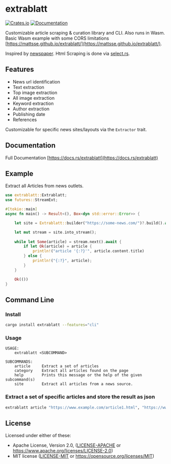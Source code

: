 extrablatt
=====================
[![Crates.io](https://img.shields.io/crates/v/extrablatt.svg)](https://crates.io/crates/extrablatt)
[![Documentation](https://docs.rs/extrablatt/badge.svg)](https://docs.rs/extrablatt)

Customizable article scraping & curation library and CLI.
Also runs in Wasm. Basic Wasm example with some CORS limitations [https://mattsse.github.io/extrablatt/](https://mattsse.github.io/extrablatt/).


Inspired by [newspaper](https://github.com/codelucas/newspaper).
Html Scraping is done via [select.rs]("https://github.com/utkarshkukreti/select.rs").

## Features

* News url identification
* Text extraction
* Top image extraction
* All image extraction
* Keyword extraction
* Author extraction
* Publishing date
* References

Customizable for specific news sites/layouts via the `Extractor` trait.

## Documentation

Full Documentation [https://docs.rs/extrablatt](https://docs.rs/extrablatt)

## Example

Extract all Articles from news outlets.

````rust
use extrablatt::Extrablatt;
use futures::StreamExt;

#[tokio::main]
async fn main() -> Result<(), Box<dyn std::error::Error>> {

    let site = Extrablatt::builder("https://some-news.com/")?.build().await?;

    let mut stream = site.into_stream();
    
    while let Some(article) = stream.next().await {
        if let Ok(article) = article {
            println!("article '{:?}'", article.content.title)
        } else {
            println!("{:?}", article);
        }
    }

    Ok(())
}
````

## Command Line

### Install

```bash
cargo install extrablatt --features="cli"
```

### Usage 

```text
USAGE:
    extrablatt <SUBCOMMAND>

SUBCOMMANDS:
    article     Extract a set of articles
    category    Extract all articles found on the page
    help        Prints this message or the help of the given subcommand(s)
    site        Extract all articles from a news source.

```

### Extract a set of specific articles and store the result as json

````bash
extrablatt article "https://www.example.com/article1.html", "https://www.example.com/article2.html" -o "articles.json"
````

## License

Licensed under either of these:

 * Apache License, Version 2.0, ([LICENSE-APACHE](LICENSE-APACHE) or
   https://www.apache.org/licenses/LICENSE-2.0)
 * MIT license ([LICENSE-MIT](LICENSE-MIT) or
   https://opensource.org/licenses/MIT)
   
